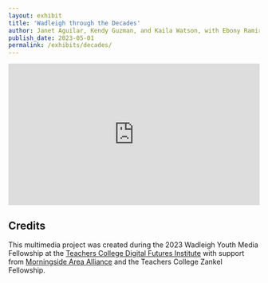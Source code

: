 ```yaml
---
layout: exhibit
title: 'Wadleigh through the Decades'
author: Janet Aguilar, Kendy Guzman, and Kaila Watson, with Ebony Ramirez, Shantal Sosa, and Leneir Taylor
publish_date: 2023-05-01
permalink: /exhibits/decades/
---
```


<!-- The block below controls the embedded video table -->

<div style="padding:56.25% 0 0 0;position:relative;"><iframe src="https://player.vimeo.com/video/913097597?badge=0&amp;autopause=0&amp;player_id=0&amp;app_id=58479" frameborder="0" allow="autoplay; fullscreen; picture-in-picture" style="position:absolute;top:0;left:0;width:100%;height:100%;" title="Wadleigh120_Decades"></iframe></div><script src="https://player.vimeo.com/api/player.js"></script>


## Credits

This multimedia project was created during the 2023 Wadleigh Youth Media Fellowship at the [Teachers College Digital Futures Institute](https://www.tc.columbia.edu/digitalfuturesinstitute/) with support from [Morningside Area Alliance](https://morningside-alliance.org/) and the Teachers College Zankel Fellowship. 
